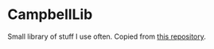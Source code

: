 # CampbellLib
Small library of stuff I use often.
Copied from [this repository](https://github.com/CampbellCrowley/CampbellLib).
